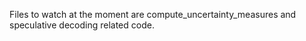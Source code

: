 Files to watch at the moment are compute_uncertainty_measures and speculative decoding related code. 
